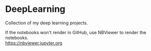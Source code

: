 # DeepLearning
Collection of my deep learning projects.

If the notebooks won't render in GitHub, use NBViewer to render the notebooks. \
https://nbviewer.jupyter.org
